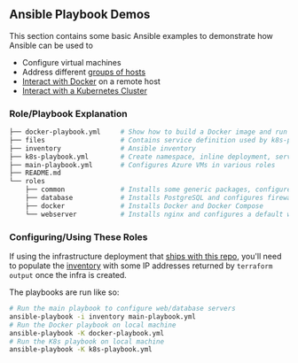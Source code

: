 ## Ansible Playbook Demos

This section contains some basic Ansible examples to demonstrate how Ansible can be used to

- Configure virtual machines
- Address different [groups of hosts](./inventory)
- [Interact with Docker](./docker-playbook.yml) on a remote host
- [Interact with a Kubernetes Cluster](./k8s-playbook.yml)

### Role/Playbook Explanation

```bash
├── docker-playbook.yml     # Show how to build a Docker image and run a container
├── files                   # Contains service definition used by k8s-playbook.yml
├── inventory               # Ansible inventory
├── k8s-playbook.yml        # Create namespace, inline deployment, service from file
├── main-playbook.yml       # Configures Azure VMs in various roles
├── README.md
└── roles
    ├── common              # Installs some generic packages, configures UFW
    ├── database            # Installs PostgreSQL and configures firewall
    ├── docker              # Installs Docker and Docker Compose
    └── webserver           # Installs nginx and configures a default webpage (jnsgr.uk)
```

### Configuring/Using These Roles

If using the infrastructure deployment that [ships with this repo](../terraform), you'll need to populate the [inventory](./inventory) with some IP addresses returned by `terraform output` once the infra is created.

The playbooks are run like so:

```bash
# Run the main playbook to configure web/database servers
ansible-playbook -i inventory main-playbook.yml
# Run the Docker playbook on local machine
ansible-playbook -K docker-playbook.yml
# Run the K8s playbook on local machine
ansible-playbook -K k8s-playbook.yml
```

